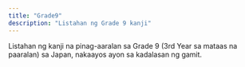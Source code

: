 ```yaml
---
title: "Grade9"
description: "Listahan ng Grade 9 kanji"
---
```

Listahan ng kanji na pinag-aaralan sa Grade 9 (3rd Year sa mataas na paaralan) sa Japan, nakaayos ayon sa kadalasan ng gamit.